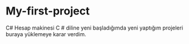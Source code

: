 # My-first-project
C# Hesap makinesi 
C # diline yeni başladığımda yeni yaptığım projeleri buraya yüklemeye karar verdim.
